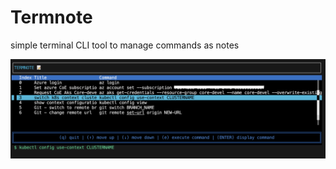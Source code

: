 # Termnote

simple terminal CLI tool to manage commands as notes

![Termnote](Termnote_list_view.png)
